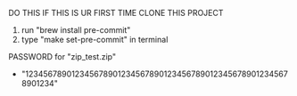 DO THIS IF THIS IS UR FIRST TIME CLONE THIS PROJECT
1. run "brew install pre-commit"
2. type "make set-pre-commit" in terminal

PASSWORD for "zip_test.zip"
- "1234567890123456789012345678901234567890123456789012345678901234"
